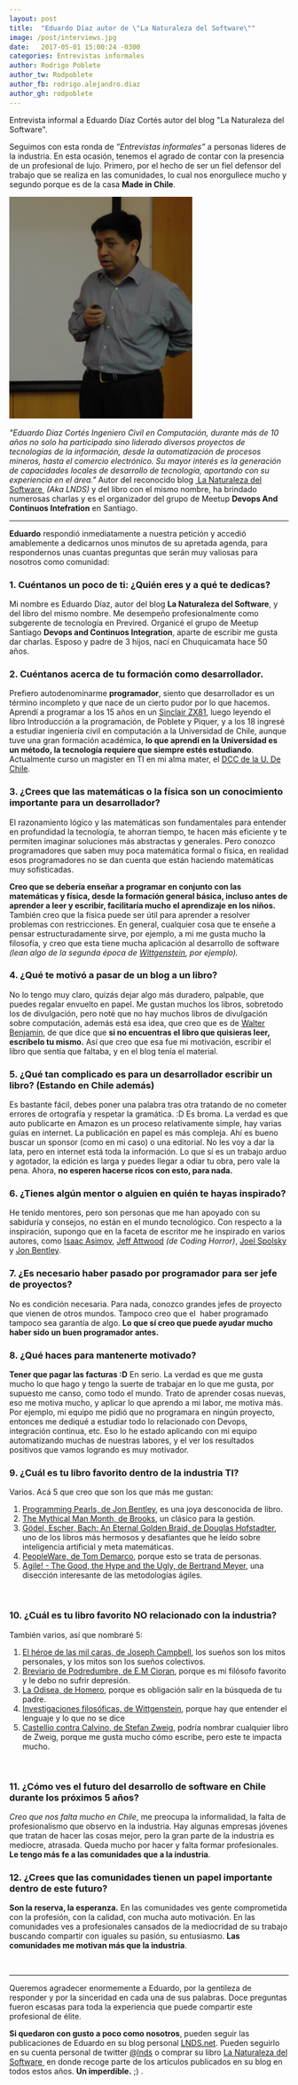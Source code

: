 ```yaml
---
layout: post
title:  "Eduardo Díaz autor de \"La Naturaleza del Software\""
image: /post/interviews.jpg
date:   2017-05-01 15:00:24 -0300
categories: Entrevistas informales
author: Rodrigo Poblete
author_tw: Rodpoblete
author_fb: rodrigo.alejandro.diaz
author_gh: rodpoblete
---
```

Entrevista informal a Eduardo Díaz Cortés autor del blog "La Naturaleza del Software".
<!--more-->

Seguimos con esta ronda de *”Entrevistas informales”* a personas líderes de la industria. En esta ocasión, tenemos el agrado de contar con la presencia de un profesional de lujo. Primero, por el hecho de ser un fiel defensor del trabajo que se realiza en las comunidades, lo cual nos enorgullece mucho y segundo porque es de la casa **Made in Chile**.


![Eduardo Diáz Amazon Profile](/assets/img/post/2017-05-01-entrevista-eduardo-diaz-cortes.jpg)


*"Eduardo Díaz Cortés Ingeniero Civil en Computación, durante más de 10 años no solo ha participado sino liderado diversos proyectos de tecnologías de la información, desde la automatización de procesos mineros, hasta el comercio electrónico. Su mayor interés es la generación de capacidades locales de desarrollo de tecnología, aportando con su experiencia en el área."*
Autor del reconocido blog [ La Naturaleza del Software ](http://www.lnds.net/ "La Naturaleza del Software") *(Aka LNDS)* y del libro con el mismo nombre, ha brindado numerosas charlas y es el organizador del grupo de Meetup **Devops And Continuos Intefration** en Santiago.

----

**Eduardo** respondió inmediatamente a nuestra petición y accedió amablemente a dedicarnos unos minutos de su apretada agenda, para respondernos unas cuantas preguntas que serán muy valiosas para nosotros como comunidad:

### 1. Cuéntanos un poco de ti: ¿Quién eres y a qué te dedicas?
Mi nombre es Eduardo Díaz, autor del blog **La Naturaleza del Software**, y del libro del mismo nombre. Me desempeño profesionalmente como subgerente de tecnología en Previred. Organicé el grupo de Meetup Santiago **Devops and Continuos Integration**, aparte de escribir me gusta dar charlas. Esposo y padre de 3 hijos, nací en Chuquicamata hace 50 años.

### 2. Cuéntanos acerca de tu formación como desarrollador.
Prefiero autodenominarme **programador**, siento que desarrollador es un término incompleto y que nace de un cierto pudor por lo que hacemos. Aprendí a programar a los 15 años en un [Sinclair ZX81](https://es.wikipedia.org/wiki/Sinclair\_ZX81), luego leyendo el libro Introducción a la programación, de Poblete y Piquer, y a los 18 ingresé a estudiar ingeniería civil en computación a la Universidad de Chile, aunque tuve una gran formación académica, **lo que aprendí en la Universidad es un método, la tecnología requiere que siempre estés estudiando**. Actualmente curso un magister en TI en mi alma mater, el [DCC de la U. De Chile](https://www.dcc.uchile.cl/).

### 3. ¿Crees que las matemáticas o la física son un conocimiento importante para un desarrollador?
El razonamiento lógico y las matemáticas son fundamentales para entender en profundidad la tecnología, te ahorran tiempo, te hacen más eficiente y te permiten imaginar soluciones más abstractas y generales. Pero conozco programadores que saben muy poca matemática formal o física, en realidad esos programadores no se dan cuenta que están haciendo matemáticas muy sofisticadas. 

**Creo que se debería enseñar a programar en conjunto con las matemáticas y física, desde la formación general básica, incluso antes de aprender a leer y escribir, facilitaría mucho el aprendizaje en los niños.** También creo que la física puede ser útil para aprender a resolver problemas con restricciones. En general, cualquier cosa que te enseñe a pensar estructuradamente sirve, por ejemplo, a mi me gusta mucho la filosofía, y creo que esta tiene mucha aplicación al desarrollo de software *(lean algo de la segunda época de [Wittgenstein](https://es.wikipedia.org/wiki/Ludwig_Wittgenstein), por ejemplo).*

### 4. ¿Qué te motivó a pasar de un blog a un libro?
No lo tengo muy claro, quizás dejar algo más duradero, palpable, que puedes regalar envuelto en papel. Me gustan muchos los libros, sobretodo los de divulgación, pero noté que no hay muchos libros de divulgación sobre computación, además está esa idea, que creo que es de [Walter Benjamin](https://es.wikipedia.org/wiki/Walter_Benjamin), de que dice que **si no encuentras el libro que quisieras leer, escríbelo tu mismo.** Así que creo que esa fue mi motivación, escribir el libro que sentía que faltaba, y en el blog tenía el material.

### 5. ¿Qué tan complicado es para un desarrollador escribir un libro? (Estando en Chile además)
 Es bastante fácil, debes poner una palabra tras otra tratando de no cometer errores de ortografía y respetar la gramática. :D Es broma. La verdad es que auto publicarte en Amazon es un proceso relativamente simple, hay varias guías en internet. La publicación en papel es más compleja. Ahí es bueno buscar un sponsor (como en mi caso) o una editorial. No les voy a dar la lata, pero en internet está toda la información. Lo que sí es un trabajo arduo y agotador, la edición es larga y puedes llegar a odiar tu obra, pero vale la pena. Ahora, **no esperen hacerse ricos con esto, para nada.**

### 6. ¿Tienes algún mentor o alguien en quién te hayas inspirado?
 He tenido mentores, pero son personas que me han apoyado con su sabiduría y consejos, no están en el mundo tecnológico. Con respecto a la inspiración, supongo que en la faceta de escritor me he inspirado en varios autores, como [Isaac Asimov](https://es.wikipedia.org/wiki/Isaac_Asimov), [Jeff Attwood](https://en.wikipedia.org/wiki/Jeff_Atwood) *(de Coding Horror)*, [Joel Spolsky](https://en.wikipedia.org/wiki/Joel_Spolsky) y [Jon Bentley](https://es.wikipedia.org/wiki/Jon_Bentley).

### 7. ¿Es necesario haber pasado por programador para ser jefe de proyectos? 
 No es condición necesaria. Para nada, conozco grandes jefes de proyecto que vienen de otros mundos. Tampoco creo que el  haber programado tampoco sea garantía de algo. **Lo que sí creo que puede ayudar mucho haber sido un buen programador antes.**

### 8. ¿Qué haces para mantenerte motivado?
 **Tener que pagar las facturas :D**
En serio. La verdad es que me gusta mucho lo que hago y tengo la suerte de trabajar en lo que me gusta, por supuesto me canso, como todo el mundo. Trato de aprender cosas nuevas, eso me motiva mucho, y aplicar lo que aprendo a mi labor, me motiva más. Por ejemplo, mi equipo me pidió que no programara en ningún proyecto, entonces me dediqué a estudiar todo lo relacionado con Devops, integración continua, etc. Eso lo he estado aplicando con mi equipo automatizando muchas de nuestras labores, y el ver los resultados positivos que vamos logrando es muy motivador.

### 9. ¿Cuál es tu libro favorito dentro de la industria TI?
 Varios. Acá 5 que creo que son los que más me gustan:
 1. [Programming Pearls, de Jon Bentley](https://www.amazon.com/Programming-Pearls-2nd-Jon-Bentley/dp/0201657880 "Link Amazon "), es una joya desconocida de libro.
 2. [The Mythical Man Month, de Brooks](https://www.amazon.com/Mythical-Man-Month-Software-Engineering-Anniversary/dp/0201835959 "Amazon Store"), un clásico para la gestión.
 3. [Gödel, Escher, Bach: An Eternal Golden Braid, de Douglas Hofstadter](https://www.amazon.com/G%C3%B6del-Escher-Bach-Eternal-Golden/dp/0465026567 "Amazon Store "), uno de los libros más hermosos y desafiantes que he leído sobre inteligencia artificial y meta matemáticas.
 4. [PeopleWare, de Tom Demarco](https://www.amazon.com/Peopleware-Productive-Projects-Teams-Second/dp/0932633439 "Amazon Store"), porque esto se trata de personas.
 5.  [Agile! - The Good, the Hype and the Ugly, de Bertrand Meyer](https://www.amazon.com/Agile-Good-Hype-Bertrand-Meyer/dp/3319051547 "Amazon Store"), una disección interesante de las metodologías ágiles.  

 &nbsp;

### 10. ¿Cuál es tu libro favorito NO relacionado con la industria?
También varios, así que nombraré 5:
 1. [El héroe de las mil caras, de Joseph Campbell](https://www.amazon.es/h%C3%A9roe-las-mil-caras-Psicoan%C3%A1lisis/dp/8437507375 "Amazon Store"), los sueños son los mitos personales, y los mitos son los sueños colectivos. 
 2. [Breviario de Podredumbre, de E.M Cioran](https://www.amazon.es/Breviario-podredumbre-M-Cioran-ebook/dp/B00MYEHTFO "Amazon Store"), porque es mi filósofo favorito y le debo no sufrir depresión.
 3. [La Odisea, de Homero](https://www.amazon.es/Odisea-Homero-ebook/dp/B0078PHP8A "Amazon Store"), porque es obligación salir en la búsqueda de tu padre.
 4. [Investigaciones filosóficas, de Wittgenstein](https://es.wikipedia.org/wiki/Investigaciones_filos%C3%B3ficas "Wikipedia Source"), porque hay que entender el lenguaje y lo que no se dice
 5. [Castellio contra Calvino, de Stefan Zweig](https://www.amazon.es/Castellio-contra-Calvino-Conciencia-Acantilado/dp/8495359561 "Amazon Store"), podría nombrar cualquier libro de Zweig, porque me gusta mucho cómo escribe, pero este te impacta mucho. 

 &nbsp;

### 11. ¿Cómo ves el futuro del desarrollo de software en Chile durante los próximos 5 años?
 *Creo que nos falta mucho en Chile*, me preocupa la informalidad, la falta de profesionalismo que observo en la industria. Hay algunas empresas jóvenes que tratan de hacer las cosas mejor, pero la gran parte de la industria es mediocre, atrasada. Queda mucho por hacer y falta formar profesionales. **Le tengo más fe a las comunidades que a la industria**.

### 12. ¿Crees que las comunidades tienen un papel importante dentro de este futuro?
 **Son la reserva, la esperanza.** En las comunidades ves gente comprometida con la profesión, con la calidad, con mucha auto motivación. En las comunidades ves a profesionales cansados de la mediocridad de su trabajo buscando compartir con iguales su pasión, su entusiasmo. **Las comunidades me motivan más que la industria**.

&nbsp;

---- 

Queremos agradecer enormemente a Eduardo, por la gentileza de responder y por la sinceridad en cada una de sus palabras. Doce preguntas fueron escasas para toda la experiencia que puede compartir este profesional de élite.

**Si quedaron con gusto a poco como nosotros**, pueden seguir las publicaciones de Eduardo en su blog personal [LNDS.net](http://www.lnds.net "Enlace blog LNDS"). Pueden seguirlo en su cuenta personal de twitter [@lnds](https://twitter.com/lnds?lang=es "Profle twitter") o comprar su libro [La Naturaleza del Software ](https://www.amazon.com/Naturaleza-del-Software-Spanish-ebook/dp/B00GF0FV1C "Amazon Store") en donde recoge parte de los artículos publicados en su blog en todos estos años.  **Un imperdible.** ;) . 

<!-- 

En un principio habia ocupado referencia, porque me parece la manera mas correcta sintácticamente de relacionar a los autores y/o palabras desconocidas. Pero kramdown me lo mando al carajo, asi que sobrecarge el documento de links no mas :(
----

[^1]:	El computador personal Sinclair ZX81, lanzado por Sinclair Research en 1981 [https://es.wikipedia.org/wiki/Sinclair\_ZX81](https://es.wikipedia.org/wiki/Sinclair_ZX81)

[^2]:	Departamento de Ciencias de la Computación [https://www.dcc.uchile.cl/](https://www.dcc.uchile.cl/)

[^3]:	Ludwig Josef Johann Wittgenstein fue un filósofo, matemático, lingüista y lógico austríaco. [https://es.wikipedia.org/wiki/Ludwig\_Wittgenstein](https://es.wikipedia.org/wiki/Ludwig_Wittgenstein)

[^4]:	Walter Benjamin fue un filósofo, crítico literario, crítico social, traductor, locutor de radio y ensayista alemán. [https://es.wikipedia.org/wiki/Walter\_Benjamin](https://es.wikipedia.org/wiki/Walter_Benjamin)

[^5]:	saac Asimov fue un escritor y profesor de bioquímica en la Facultad de Medicina de la Universidad de Boston de origen ruso, nacionalizado estadounidense, conocido por ser un prolífico autor de obras de ciencia ficción, historia y divulgación científica. [https://es.wikipedia.org/wiki/Isaac\_Asimov](https://es.wikipedia.org/wiki/Isaac_Asimov)

[^6]:	Jeff Atwood es un desarrollador de software, autor, blogger y empresario estadounidense. Escribe el blog de programación Coding Horror. Él co-fundó StackOverflow y Stack Exchange. [https://en.wikipedia.org/wiki/Jeff\_Atwood](https://en.wikipedia.org/wiki/Jeff_Atwood)

[^7]:	Joel Spolsky es ingeniero de software y escritor. Es el autor de Joel on Software, un blog sobre desarrollo de software y el creador del software de gestión de proyectos Trello. [https://en.wikipedia.org/wiki/Joel\_Spolsky](https://en.wikipedia.org/wiki/Joel_Spolsky)

[^8]:	Louis Jon Bentley es un investigador en el campo de la informática. [https://es.wikipedia.org/wiki/Jon\_Bentley](https://es.wikipedia.org/wiki/Jon_Bentley)

-->
